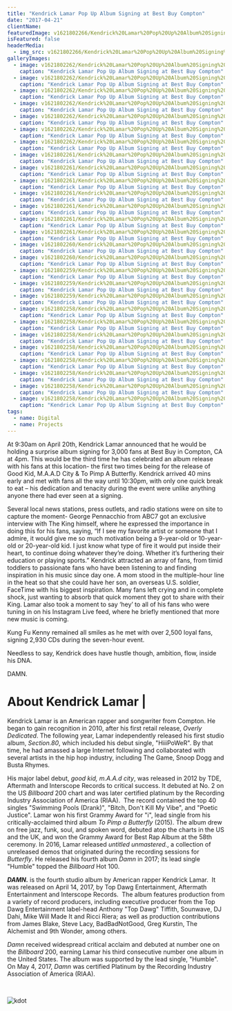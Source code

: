 ```yaml
---
title: "Kendrick Lamar Pop Up Album Signing at Best Buy Compton"
date: "2017-04-21"
clientName: 
featuredImage: v1621802266/Kendrick%20Lamar%20Pop%20Up%20Album%20Signing%20at%20Best%20Buy%20Compton/170420Kendrick_DAMN-6641_asd6wk.jpg
isFeatured: false
headerMedia:
  - img_src: v1621802266/Kendrick%20Lamar%20Pop%20Up%20Album%20Signing%20at%20Best%20Buy%20Compton/170420Kendrick_DAMN-6641_asd6wk.jpg
galleryImages:
  - image: v1621802262/Kendrick%20Lamar%20Pop%20Up%20Album%20Signing%20at%20Best%20Buy%20Compton/170420Kendrick_DAMN-6327_j1kvv6.jpg
    caption: "Kendrick Lamar Pop Up Album Signing at Best Buy Compton"
  - image: v1621802262/Kendrick%20Lamar%20Pop%20Up%20Album%20Signing%20at%20Best%20Buy%20Compton/170420Kendrick_DAMN-6146_jxgtbp.jpg
    caption: "Kendrick Lamar Pop Up Album Signing at Best Buy Compton"
  - image: v1621802262/Kendrick%20Lamar%20Pop%20Up%20Album%20Signing%20at%20Best%20Buy%20Compton/170420Kendrick_DAMN-6192_jwr7yy.jpg
    caption: "Kendrick Lamar Pop Up Album Signing at Best Buy Compton"
  - image: v1621802262/Kendrick%20Lamar%20Pop%20Up%20Album%20Signing%20at%20Best%20Buy%20Compton/170420Kendrick_DAMN-6270_fw0vf1.jpg
    caption: "Kendrick Lamar Pop Up Album Signing at Best Buy Compton"
  - image: v1621802262/Kendrick%20Lamar%20Pop%20Up%20Album%20Signing%20at%20Best%20Buy%20Compton/170420Kendrick_DAMN-6356_wvsvzf.jpg
    caption: "Kendrick Lamar Pop Up Album Signing at Best Buy Compton"
  - image: v1621802262/Kendrick%20Lamar%20Pop%20Up%20Album%20Signing%20at%20Best%20Buy%20Compton/170420Kendrick_DAMN-6602_upbioo.jpg
    caption: "Kendrick Lamar Pop Up Album Signing at Best Buy Compton"
  - image: v1621802262/Kendrick%20Lamar%20Pop%20Up%20Album%20Signing%20at%20Best%20Buy%20Compton/170420Kendrick_DAMN-6514_rgm33j.jpg
    caption: "Kendrick Lamar Pop Up Album Signing at Best Buy Compton"
  - image: v1621802261/Kendrick%20Lamar%20Pop%20Up%20Album%20Signing%20at%20Best%20Buy%20Compton/170420Kendrick_DAMN-6625_arxxms.jpg
    caption: "Kendrick Lamar Pop Up Album Signing at Best Buy Compton"
  - image: v1621802261/Kendrick%20Lamar%20Pop%20Up%20Album%20Signing%20at%20Best%20Buy%20Compton/170420Kendrick_DAMN-6746_csopdj.jpg
    caption: "Kendrick Lamar Pop Up Album Signing at Best Buy Compton"
  - image: v1621802261/Kendrick%20Lamar%20Pop%20Up%20Album%20Signing%20at%20Best%20Buy%20Compton/170420Kendrick_DAMN-6746_csopdj.jpg
    caption: "Kendrick Lamar Pop Up Album Signing at Best Buy Compton"
  - image: v1621802261/Kendrick%20Lamar%20Pop%20Up%20Album%20Signing%20at%20Best%20Buy%20Compton/170420Kendrick_DAMN-6635_hirk0u.jpg
    caption: "Kendrick Lamar Pop Up Album Signing at Best Buy Compton"
  - image: v1621802261/Kendrick%20Lamar%20Pop%20Up%20Album%20Signing%20at%20Best%20Buy%20Compton/170420Kendrick_DAMN-6762_nsxz6m.jpg
    caption: "Kendrick Lamar Pop Up Album Signing at Best Buy Compton"
  - image: v1621802261/Kendrick%20Lamar%20Pop%20Up%20Album%20Signing%20at%20Best%20Buy%20Compton/170420Kendrick_DAMN-6882_nb1drz.jpg
    caption: "Kendrick Lamar Pop Up Album Signing at Best Buy Compton"
  - image: v1621802261/Kendrick%20Lamar%20Pop%20Up%20Album%20Signing%20at%20Best%20Buy%20Compton/170420Kendrick_DAMN-6792_gcgymf.jpg
    caption: "Kendrick Lamar Pop Up Album Signing at Best Buy Compton"
  - image: v1621802260/Kendrick%20Lamar%20Pop%20Up%20Album%20Signing%20at%20Best%20Buy%20Compton/170420Kendrick_DAMN-6957_cxdd9v.jpg
    caption: "Kendrick Lamar Pop Up Album Signing at Best Buy Compton"
  - image: v1621802260/Kendrick%20Lamar%20Pop%20Up%20Album%20Signing%20at%20Best%20Buy%20Compton/170420Kendrick_DAMN-7033_qckix9.jpg
    caption: "Kendrick Lamar Pop Up Album Signing at Best Buy Compton"
  - image: v1621802259/Kendrick%20Lamar%20Pop%20Up%20Album%20Signing%20at%20Best%20Buy%20Compton/170420Kendrick_DAMN-7047_ufammz.jpg
    caption: "Kendrick Lamar Pop Up Album Signing at Best Buy Compton"
  - image: v1621802259/Kendrick%20Lamar%20Pop%20Up%20Album%20Signing%20at%20Best%20Buy%20Compton/170420Kendrick_DAMN-7202_rhlxho.jpg
    caption: "Kendrick Lamar Pop Up Album Signing at Best Buy Compton"
  - image: v1621802259/Kendrick%20Lamar%20Pop%20Up%20Album%20Signing%20at%20Best%20Buy%20Compton/170420Kendrick_DAMN-7225-1_jjxg8d.jpg
    caption: "Kendrick Lamar Pop Up Album Signing at Best Buy Compton"
  - image: v1621802258/Kendrick%20Lamar%20Pop%20Up%20Album%20Signing%20at%20Best%20Buy%20Compton/170420Kendrick_DAMN-7225_mazxgs.jpg
    caption: "Kendrick Lamar Pop Up Album Signing at Best Buy Compton"
  - image: v1621802258/Kendrick%20Lamar%20Pop%20Up%20Album%20Signing%20at%20Best%20Buy%20Compton/170420Kendrick_DAMN-7263_pk6niw.jpg
    caption: "Kendrick Lamar Pop Up Album Signing at Best Buy Compton"
  - image: v1621802258/Kendrick%20Lamar%20Pop%20Up%20Album%20Signing%20at%20Best%20Buy%20Compton/170420Kendrick_DAMN-7332_luuirk.jpg
    caption: "Kendrick Lamar Pop Up Album Signing at Best Buy Compton"
  - image: v1621802258/Kendrick%20Lamar%20Pop%20Up%20Album%20Signing%20at%20Best%20Buy%20Compton/170420Kendrick_DAMN-7350_xyubnr.jpg
    caption: "Kendrick Lamar Pop Up Album Signing at Best Buy Compton"
  - image: v1621802258/Kendrick%20Lamar%20Pop%20Up%20Album%20Signing%20at%20Best%20Buy%20Compton/170420Kendrick_DAMN-7317_itay3v.jpg
    caption: "Kendrick Lamar Pop Up Album Signing at Best Buy Compton"
  - image: v1621802258/Kendrick%20Lamar%20Pop%20Up%20Album%20Signing%20at%20Best%20Buy%20Compton/kdot_fr9zfk.jpg
    caption: "Kendrick Lamar Pop Up Album Signing at Best Buy Compton"
  - image: v1621802258/Kendrick%20Lamar%20Pop%20Up%20Album%20Signing%20at%20Best%20Buy%20Compton/k3_ng9aje.jpg
    caption: "Kendrick Lamar Pop Up Album Signing at Best Buy Compton"
  - image: v1621802258/Kendrick%20Lamar%20Pop%20Up%20Album%20Signing%20at%20Best%20Buy%20Compton/k4_j3w1zi.jpg
    caption: "Kendrick Lamar Pop Up Album Signing at Best Buy Compton"
tags:
  - name: Digital
  - name: Projects
---
```



At 9:30am on April 20th, Kendrick Lamar announced that he would be holding a surprise album signing for 3,000 fans at Best Buy in Compton, CA at 4pm.  This would be the third time he has celebrated an album release with his fans at this location- the first two times being for the release of Good Kid, M.A.A.D City & To Pimp A Butterfly.  Kendrick arrived 40 mins early and met with fans all the way until 10:30pm, with only one quick break to eat – his dedication and tenacity during the event were unlike anything anyone there had ever seen at a signing.

Several local news stations, press outlets, and radio stations were on site to capture the moment- George Pennacchio from ABC7 got an exclusive interview with The King himself, where he expressed the importance in doing this for his fans, saying, “If I see my favorite artist or someone that I admire, it would give me so much motivation being a 9-year-old or 10-year-old or 20-year-old kid. I just know what type of fire it would put inside their heart, to continue doing whatever they’re doing. Whether it’s furthering their education or playing sports.”  Kendrick attracted an array of fans, from timid toddlers to passionate fans who have been listening to and finding inspiration in his music since day one.  A mom stood in the multiple-hour line in the heat so that she could have her son, an overseas U.S. soldier, FaceTime with his biggest inspiration.  Many fans left crying and in complete shock, just wanting to absorb that quick moment they got to share with their King.  Lamar also took a moment to say ‘hey’ to all of his fans who were tuning in on his Instagram Live feed, where he briefly mentioned that more new music is coming.

Kung Fu Kenny remained all smiles as he met with over 2,500 loyal fans, signing 2,930 CDs during the seven-hour event.

Needless to say, Kendrick does have hustle though, ambition, flow, inside his DNA.

DAMN.

# About Kendrick Lamar |

Kendrick Lamar is an American rapper and songwriter from Compton. He began to gain recognition in 2010, after his first retail release, _Overly Dedicated_. The following year, Lamar independently released his first studio album, _Section.80_, which included his debut single, "HiiiPoWeR". By that time, he had amassed a large Internet following and collaborated with several artists in the hip hop industry, including The Game, Snoop Dogg and Busta Rhymes.

His major label debut, _good kid, m.A.A.d city_, was released in 2012 by TDE, Aftermath and Interscope Records to critical success. It debuted at No. 2 on the US _Billboard_ 200 chart and was later certified platinum by the Recording Industry Association of America (RIAA).  The record contained the top 40 singles "Swimming Pools (Drank)", "Bitch, Don't Kill My Vibe", and "Poetic Justice". Lamar won his first Grammy Award for "i", lead single from his critically-acclaimed third album _To Pimp a Butterfly_ (2015). The album drew on free jazz, funk, soul, and spoken word, debuted atop the charts in the US and the UK, and won the Grammy Award for Best Rap Album at the 58th ceremony. In 2016, Lamar released _untitled unmastered._, a collection of unreleased demos that originated during the recording sessions for _Butterfly_. He released his fourth album _Damn_ in 2017; its lead single "Humble" topped the _Billboard_ Hot 100. 

_**DAMN.**_ is the fourth studio album by American rapper Kendrick Lamar.  It was released on April 14, 2017, by Top Dawg Entertainment, Aftermath Entertainment and Interscope Records.  The album features production from a variety of record producers, including executive producer from the Top Dawg Entertainment label-head Anthony "Top Dawg" Tiffith, Sounwave, DJ Dahi, Mike Will Made It and Ricci Riera; as well as production contributions from James Blake, Steve Lacy, BadBadNotGood, Greg Kurstin, The Alchemist and 9th Wonder, among others.

_Damn_ received widespread critical acclaim and debuted at number one on the _Billboard_ 200, earning Lamar his third consecutive number one album in the United States. The album was supported by the lead single, "Humble". On May 4, 2017, _Damn_ was certified Platinum by the Recording Industry Association of America (RIAA).

 

![kdot](http://www.mirroredmedia.com/wp-content/uploads/2017/05/kdot.jpg)
